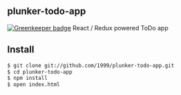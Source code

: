 ## plunker-todo-app

[![Greenkeeper badge](https://badges.greenkeeper.io/1999/plunker-todo-app.svg)](https://greenkeeper.io/)
React / Redux powered ToDo app

## Install
```bash
$ git clone git://github.com/1999/plunker-todo-app.git
$ cd plunker-todo-app
$ npm install
$ open index.html
```
